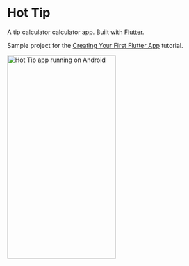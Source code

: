 # Hot Tip

A tip calculator calculator app. Built with [Flutter](https://flutter.dev).

Sample project for the [Creating Your First Flutter App](https://edsonbueno.com/2020/07/17/creating_your_first_flutter_app/) tutorial.

<img src="/final-version.gif?raw=true" alt="Hot Tip app running on Android" width="250" height="469"/>